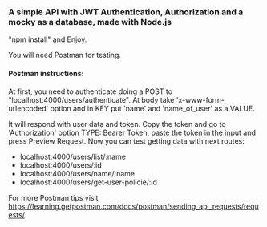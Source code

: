 ### A simple API with JWT Authentication, Authorization and a mocky as a database, made with Node.js

"npm install" and Enjoy.

You will need Postman for testing.

#### Postman instructions:

At first, you need to authenticate doing a POST to "localhost:4000/users/authenticate". At body take 'x-www-form-urlencoded' option and in KEY put 'name' and 'name_of_user' as a VALUE.

It will respond with user data and token. Copy the token and go to 'Authorization' option TYPE: Bearer Token, paste the token in the input and press Preview Request. Now you can test getting data with next routes:

- localhost:4000/users/list/:name
- localhost:4000/users/:id
- localhost:4000/users/name/:name
- localhost:4000/users/get-user-policie/:id

For more Postman tips visit https://learning.getpostman.com/docs/postman/sending_api_requests/requests/


